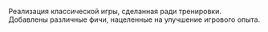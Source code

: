 Реализация классической игры, сделанная ради тренировки. Добавлены различные фичи, нацеленные на улучшение игрового опыта.
